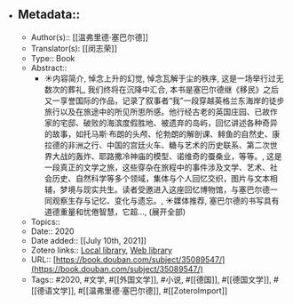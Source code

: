 - ## Metadata::
    - Author(s):: [[温弗里德·塞巴尔德]]
    - Translator(s): [[闵志荣]]
    - Type:: Book
    - Abstract::
        - ☀内容简介, 悼念上升的幻觉, 悼念瓦解于尘的秩序, 这是一场举行过无数次的葬礼, 我们终将在沉降中汇合, 本书是塞巴尔德继《移民》之后又一享誉国际的作品，记录了叙事者“我”一段穿越英格兰东海岸的徒步旅行以及在旅途中的所见所思所感。他行经古老的英国庄园、已故作家的宅邸、破败的海滨度假胜地、被遗弃的岛屿，回忆讲述各种奇异的故事，如托马斯·布朗的头颅、伦勃朗的解剖课、鲱鱼的自然史、康拉德的非洲之行、中国的宫廷火车、糖与艺术的历史联系、第二次世界大战的轰炸、耶路撒冷神庙的模型、诺维奇的蚕桑业，等等。, 这是一段真正的文学之旅，这些穿杂在旅程中的事件涉及文学、艺术、社会历史、自然科学等多个领域，集体与个人回忆交织，图片与文本相辅，梦境与现实共生。读者受邀进入这座回忆博物馆，与塞巴尔德一同观察生存与记忆、变化与遗忘。, ☀媒体推荐, 塞巴尔德的书写具有道德重量和忧倦智慧，它超..., (展开全部)
    - Topics:: 
    - Date:: 2020
    - Date added:: [[July 10th, 2021]]
    - Zotero links:: [Local library](zotero://select/library/items/3Z9QR94Q), [Web library](https://www.zotero.org/users/7147715/items/3Z9QR94Q)
    - URL:: [https://book.douban.com/subject/35089547/](https://book.douban.com/subject/35089547/)
    - Tags:: #2020, #文学, #[[外国文学]], #小说, #[[德国]], #[[德国文学]], #[[德语文学]], #[[温弗里德·塞巴尔德]], #[[ZoteroImport]]
